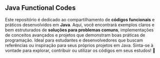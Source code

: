## Java Functional Codes

Este repositório é dedicado ao compartilhamento de **códigos funcionais** e práticos desenvolvidos em **Java**. Aqui, você encontrará exemplos claros e bem estruturados de **soluções para problemas comuns**, implementações de conceitos avançados e projetos que demonstram boas práticas de programação. Ideal para estudantes e desenvolvedores que buscam referências ou inspiração para seus próprios projetos em Java. Sinta-se à vontade para explorar, contribuir ou utilizar os códigos em seus estudos! 🚀

